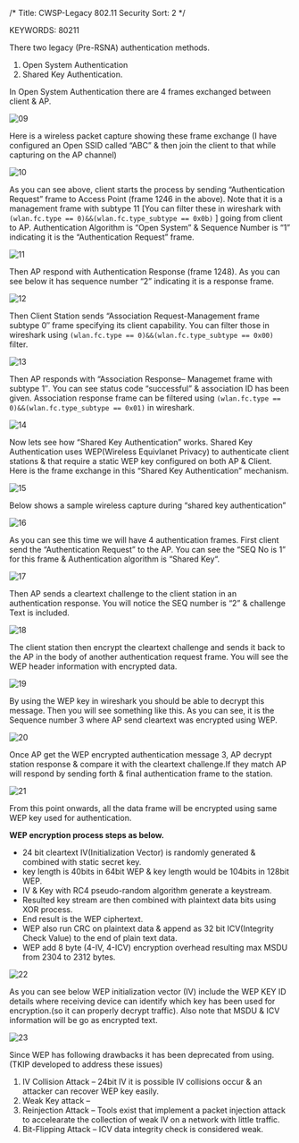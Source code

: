 /*
 Title: CWSP-Legacy 802.11 Security
 Sort: 2
 */

KEYWORDS: 80211

There two legacy (Pre-RSNA) authentication methods.

1. Open System Authentication   
2. Shared Key Authentication.

In Open System Authentication there are 4 frames exchanged between client & AP.

![09](%image_url%/2016/2016040709.png)

Here is a wireless packet capture showing these frame exchange (I have configured an Open SSID called “ABC” & then join the client to that while capturing on the AP channel)

![10](%image_url%/2016/2016040710.png)

As you can see above, client starts the process by sending “Authentication Request” frame to Access Point (frame 1246 in the above). Note that it is a management frame with subtype 11  [You can filter these in wireshark with `(wlan.fc.type == 0)&&(wlan.fc.type_subtype == 0x0b)` ] going from client to AP. Authentication Algorithm is “Open System” & Sequence Number is “1” indicating it is the “Authentication Request” frame.

![11](%image_url%/2016/2016040711.png)

Then AP respond with Authentication Response (frame 1248). As you can see below it has sequence number “2” indicating it is a response frame.

![12](%image_url%/2016/2016040712.png)

Then Client Station sends “Association Request-Management frame subtype 0″ frame specifying its client capability. You can filter those in wireshark using `(wlan.fc.type == 0)&&(wlan.fc.type_subtype == 0x00)` filter.

![13](%image_url%/2016/2016040713.png)

Then AP  responds with “Association Response– Managemet frame with subtype 1″. You can see status code “successful” & association ID has been given. Association response frame can be filtered using `(wlan.fc.type == 0)&&(wlan.fc.type_subtype == 0x01)` in wireshark.

![14](%image_url%/2016/2016040714.png)


Now lets see how “Shared Key Authentication” works. Shared Key Authentication uses WEP(Wireless Equivlanet Privacy) to authenticate client stations & that require a static WEP key configured on both AP & Client. Here is the frame exchange in this “Shared Key Authentication” mechanism.

![15](%image_url%/2016/2016040715.png)

Below shows a sample wireless capture during “shared key authentication”

![16](%image_url%/2016/2016040716.png)

As you can see this time we will have 4 authentication frames. First client send the “Authentication Request” to the AP. You can see the “SEQ No is 1” for this frame & Authentication algorithm is “Shared Key“.

![17](%image_url%/2016/2016040717.png)


Then AP sends a cleartext challenge to the client station in an authentication response. You will notice the SEQ number is “2” & challenge Text is included.

![18](%image_url%/2016/2016040718.png)

The client station then encrypt the cleartext challenge and sends it back to the AP in the body of another authentication request frame. You will see the WEP header information with encrypted data.

![19](%image_url%/2016/2016040719.png)

By using the WEP key in wireshark you should be able to decrypt this message. Then you will see something like this. As you can see, it is the Sequence number 3 where AP send cleartext was encrypted using WEP.

![20](%image_url%/2016/2016040720.png)

Once AP get the WEP encrypted authentication message 3, AP decrypt station response & compare it with the cleartext challenge.If they match AP will respond by sending forth & final authentication frame to the station.

![21](%image_url%/2016/2016040721.png)


From this point onwards, all the data frame will be encrypted using same WEP key used for authentication.

**WEP encryption process steps as below.**

* 24 bit cleartext IV(Initialization Vector) is randomly generated & combined with static secret key.  
* key length is 40bits in 64bit WEP & key length would be 104bits in 128bit WEP.   
* IV & Key with RC4 pseudo-random algorithm generate a keystream.   
* Resulted key stream are then combined with plaintext data bits using XOR process.   
* End result is the WEP ciphertext.    
* WEP also run CRC on plaintext data & append as 32 bit ICV(Integrity Check Value) to the end  of plain text data.    
* WEP add 8 byte (4-IV, 4-ICV) encryption overhead resulting max MSDU from 2304 to 2312 bytes.

![22](%image_url%/2016/2016040722.png)

As you can see below WEP initialization vector (IV) include the WEP KEY ID details where receiving device can identify which key has been used for encryption.(so it can properly decrypt traffic). Also note that MSDU & ICV information will be go as encrypted text.

![23](%image_url%/2016/2016040723.png)


Since WEP has following drawbacks it has been deprecated from using. (TKIP developed to address these issues)

1. IV Collision Attack – 24bit IV it is possible IV collisions occur & an attacker can recover WEP key easily.   
2. Weak Key attack –   
3. Reinjection Attack – Tools exist that implement a packet injection attack to accelearate the collection of weak IV on a network with little traffic.   
4. Bit-Flipping Attack – ICV data integrity check is considered weak.  



